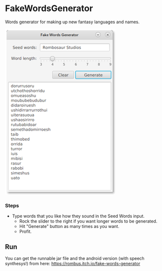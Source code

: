# FakeWordsGenerator

Words generator for making up new fantasy languages and names.

![alt tag](https://github.com/Rombusevil/FakeWordsGenerator/blob/master/docs/screenshot1.png)

### Steps

* Type words that you like how they sound in the Seed Words input.
  * Rock the slider to the right if you want longer words to be generated.
  * Hit "Generate" button as many times as you want.
  * Profit.
  
## Run

You can get the runnable jar file and the android version (with speech synthesys!) from here: https://rombus.itch.io/fake-words-generator
